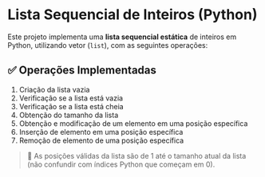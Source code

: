 # Lista Sequencial de Inteiros (Python)

Este projeto implementa uma **lista sequencial estática** de inteiros em Python, utilizando vetor (`list`), com as seguintes operações:

## ✅ Operações Implementadas

1. Criação da lista vazia  
2. Verificação se a lista está vazia  
3. Verificação se a lista está cheia  
4. Obtenção do tamanho da lista  
5. Obtenção e modificação de um elemento em uma posição específica  
6. Inserção de elemento em uma posição específica  
7. Remoção de elemento de uma posição específica  

> 📌 As posições válidas da lista são de 1 até o tamanho atual da lista (não confundir com índices Python que começam em 0).

